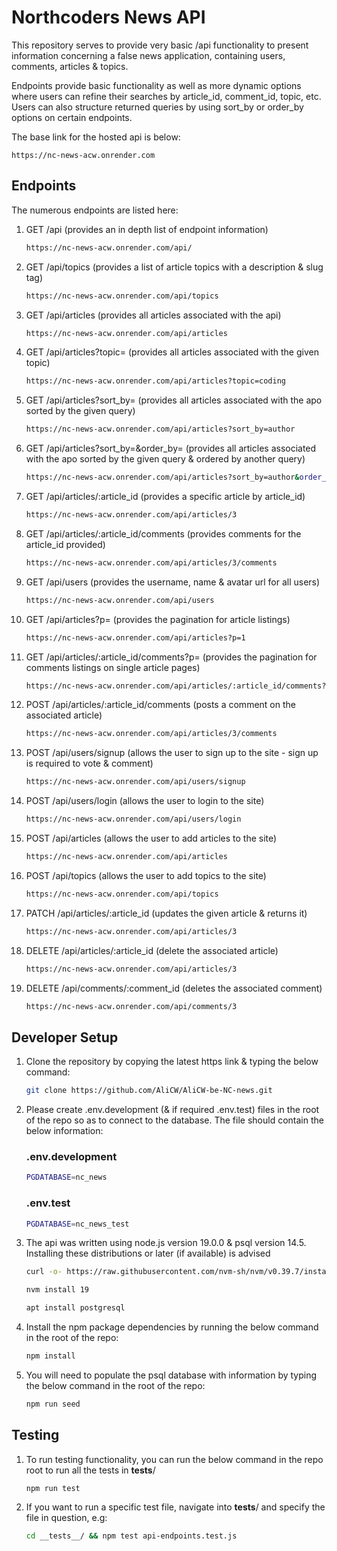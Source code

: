 # Northcoders News API

This repository serves to provide very basic /api functionality to present information concerning a false news application, containing users, comments, articles & topics.

Endpoints provide basic functionality as well as more dynamic options where users can refine their searches by article_id, comment_id, topic, etc. Users can also structure returned queries by using sort_by or order_by options on certain endpoints.

The base link for the hosted api is below:

    https://nc-news-acw.onrender.com

## Endpoints

The numerous endpoints are listed here:

   
1. GET /api 
    (provides an in depth list of endpoint information)
    
    ```bash
    https://nc-news-acw.onrender.com/api/
    ```

2. GET /api/topics
    (provides a list of article topics with a description & slug tag)

    ```bash
    https://nc-news-acw.onrender.com/api/topics
    ```

3. GET /api/articles
    (provides all articles associated with the api)

    ```bash
    https://nc-news-acw.onrender.com/api/articles
    ```

4. GET /api/articles?topic=<query-here>
    (provides all articles associated with the given topic)

    ```bash
    https://nc-news-acw.onrender.com/api/articles?topic=coding
    ```

5. GET /api/articles?sort_by=<query-here>
    (provides all articles associated with the apo sorted by the given query)
    
    ```bash
    https://nc-news-acw.onrender.com/api/articles?sort_by=author
    ```

6. GET /api/articles?sort_by=<query-here>&order_by=<query-here>
    (provides all articles associated with the apo sorted by the given query & ordered by another query)

    ```bash
    https://nc-news-acw.onrender.com/api/articles?sort_by=author&order_by=asc
    ```

7. GET /api/articles/:article_id
    (provides a specific article by article_id)

    ```bash
    https://nc-news-acw.onrender.com/api/articles/3
    ```

8. GET /api/articles/:article_id/comments
    (provides comments for the article_id provided)

    ```bash
    https://nc-news-acw.onrender.com/api/articles/3/comments
    ```

9. GET /api/users
    (provides the username, name & avatar url for all users)

    ```bash
    https://nc-news-acw.onrender.com/api/users
    ```

10. GET /api/articles?p=<number>
    (provides the pagination for article listings)

    ```bash
    https://nc-news-acw.onrender.com/api/articles?p=1
    ```

11. GET /api/articles/:article_id/comments?p=<number>
    (provides the pagination for comments listings on single article pages)

    ```bash
    https://nc-news-acw.onrender.com/api/articles/:article_id/comments?p=1
    ```

12. POST /api/articles/:article_id/comments
    (posts a comment on the associated article)

    ```bash
    https://nc-news-acw.onrender.com/api/articles/3/comments
    ```

13. POST /api/users/signup
    (allows the user to sign up to the site - sign up is required to vote & comment)
    ```bash
    https://nc-news-acw.onrender.com/api/users/signup
    ```

13. POST /api/users/login
    (allows the user to login to the site)
    ```bash
    https://nc-news-acw.onrender.com/api/users/login
    ```

14. POST /api/articles
    (allows the user to add articles to the site)
    ```bash
    https://nc-news-acw.onrender.com/api/articles
    ```
    
15. POST /api/topics
    (allows the user to add topics to the site)
    ```bash
    https://nc-news-acw.onrender.com/api/topics
    ```

16. PATCH /api/articles/:article_id
    (updates the given article & returns it)

    ```bash
    https://nc-news-acw.onrender.com/api/articles/3
    ```

17. DELETE /api/articles/:article_id
    (delete the associated article)

    ```bash
    https://nc-news-acw.onrender.com/api/articles/3
    ```

18. DELETE /api/comments/:comment_id
    (deletes the associated comment)

    ```bash
    https://nc-news-acw.onrender.com/api/comments/3
    ```

## Developer Setup

1. Clone the repository by copying the latest https link & typing the below command:

    ```bash
    git clone https://github.com/AliCW/AliCW-be-NC-news.git
    ```

2. Please create .env.development (& if required .env.test) files in the root of the repo so as to connect to the database. The file should contain the below information:

    ### .env.development
    ```bash
    PGDATABASE=nc_news
    ```

    ### .env.test
    ```bash
    PGDATABASE=nc_news_test
    ```
    
3. The api was written using node.js version 19.0.0 & psql version 14.5. Installing these distributions or later (if available) is advised

    ```bash
    curl -o- https://raw.githubusercontent.com/nvm-sh/nvm/v0.39.7/install.sh | bash
    ```

    ```bash
    nvm install 19
    ```

    ```bash
    apt install postgresql
    ```
   

4. Install the npm package dependencies by running the below command in the root of the repo:

    ```bash
    npm install
    ```

5. You will need to populate the psql database with information by typing the below command in the root of the repo:

    ```bash
    npm run seed
    ```


## Testing

1. To run testing functionality, you can run the below command in the repo root to run all the tests in __tests__/

    ```bash
    npm run test
    ```

2. If you want to run a specific test file, navigate into __tests__/ and specify the file in question, e.g:

    ```bash
    cd __tests__/ && npm test api-endpoints.test.js
    ```
